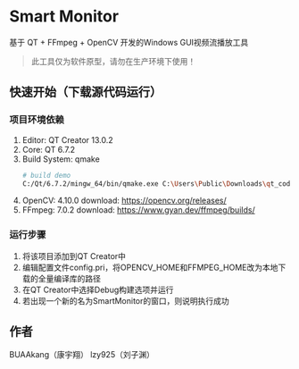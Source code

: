 # Smart Monitor
基于 QT + FFmpeg + OpenCV 开发的Windows GUI视频流播放工具
> 此工具仅为软件原型，请勿在生产环境下使用！

## 快速开始（下载源代码运行）

### 项目环境依赖
1. Editor: QT Creator 13.0.2
2. Core: QT 6.7.2
3. Build System: qmake
    ```bash
    # build demo
    C:/Qt/6.7.2/mingw_64/bin/qmake.exe C:\Users\Public\Downloads\qt_code\smart-monitor\smart-monitor.pro -spec win32-g++ "CONFIG+=debug" "CONFIG+=qml_debug" && C:/Qt/Tools/mingw1120_64/bin/mingw32-make.exe qmake_all
    ```
4. OpenCV: 4.10.0
    download: https://opencv.org/releases/
5. FFmpeg: 7.0.2
    download: https://www.gyan.dev/ffmpeg/builds/

### 运行步骤
1. 将该项目添加到QT Creator中
2. 编辑配置文件config.pri，将OPENCV_HOME和FFMPEG_HOME改为本地下载的全量编译库的路径
3. 在QT Creator中选择Debug构建选项并运行
4. 若出现一个新的名为SmartMonitor的窗口，则说明执行成功

## 作者
BUAAkang（康宇翔） lzy925（刘子渊）